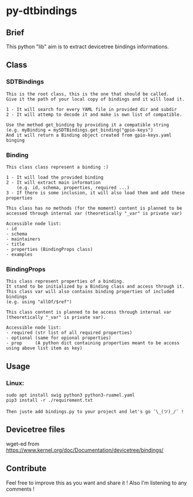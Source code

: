# py-dtbindings
 
## Brief
  This python "lib" aim is to extract devicetree bindings informations.

## Class
  ### SDTBindings
    This is the root class, this is the one that should be called.
    Give it the path of your local copy of bindings and it will load it.
    
    1 - It will search for every YAML file in provided dir and subdir
    2 - It will attemp to decode it and make is own list of compatible.
    
    Use the method get_binding by providing it a compatible string
    (e.g. myBinding = mySDTBindings.get_binding("gpio-keys")
    And it will return a Binding object created from gpio-keys.yaml binging
    
  ### Binding
    This class class represent a binding :)
    
    1 - It will load the provided binding
    2 - It will extract main information
        (e.g. id, schema, properties, required ...)
    3 - If there is some inclusion, it will also load them and add these properties
    
    This class has no methods (for the moment) content is planned to be accessed through internal var (theoretically "_var" is private var)
    
    Accessible node list:
    - id
    - schema
    - maintainers
    - title
    - properties (BindingProps class)
    - examples
    
  ### BindingProps
    This class represent properties of a binding.
    It stand to be initialized by a Binding class and access through it.
    This class var will also contains binding properties of included bindings
    (e.g. using "allOf/$ref")
    
    This class content is planned to be access through internal var (theoretically "_var" is private var).
    
    Accessible node list:
    - required (str list of all required properties)
    - optional (same for opional properties)
    - prop     (A python dict containing properties meant to be access using above list item as key)
    
## Usage
  ### Linux:
  
    sudo apt install swig python3 python3-ruamel.yaml
    pip3 install -r ./requirement.txt
    
    Then juste add bindings.py to your project and let's go ¯\_(ツ)_/¯ !

## Devicetree files
wget-ed from https://www.kernel.org/doc/Documentation/devicetree/bindings/

## Contribute
  Feel free to improve this as you want and share it !
  Also I'm listening to any comments !
